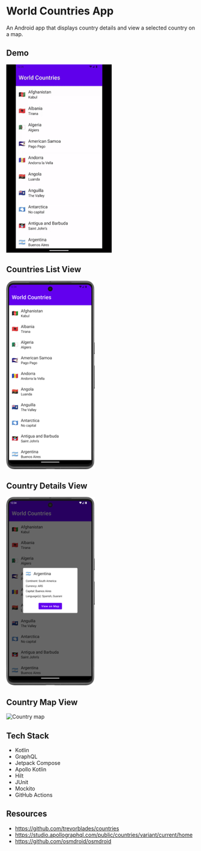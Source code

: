 # World Countries App

An Android app that displays country details and view a selected country on a map.

## Demo

<img src="https://github.com/jaidensiu/world-countries-app/blob/master/demo.gif" height="500px" alt="App demo">

## Countries List View

<img src="countries_list.png" alt="Countries list" height="500px">

## Country Details View

<img src="country_details.png" alt="Countries details" height="500px">

## Country Map View

<img src="country_map.png" alt="Country map" height="500px">

## Tech Stack
- Kotlin
- GraphQL
- Jetpack Compose
- Apollo Kotlin
- Hilt
- JUnit
- Mockito
- GitHub Actions

## Resources
- https://github.com/trevorblades/countries
- https://studio.apollographql.com/public/countries/variant/current/home
- https://github.com/osmdroid/osmdroid
